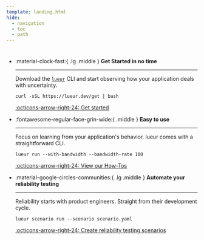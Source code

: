 ```yaml
---
template: landing.html
hide:
  - navigation
  - toc
  - path
---
```


#

<div class="grid cards" markdown>

-   :material-clock-fast:{ .lg .middle } __Get Started in no time__

    ---

    Download the [`lueur`](./tutorials/install.md) CLI and start observing how
    your application deals with uncertainty.

    ```console
    curl -sSL https://lueur.dev/get | bash
    ```

    [:octicons-arrow-right-24: Get started](./tutorials/tldr/)

-   :fontawesome-regular-face-grin-wide:{ .middle } __Easy to use__

    ---

    Focus on learning from your application's behavior. lueur comes with a
    straightforward CLI.

    ```console
    lueur run --with-bandwidth --bandwidth-rate 100
    ```

    [:octicons-arrow-right-24: View our How-Tos](./how-to/proxy/faults/configure-latency.md)

-   :material-google-circles-communities:{ .lg .middle } __Automate your reliability testing__

    ---

    Reliability starts with product engineers. Straight from
    their development cycle.

    ```console
    lueur scenario run --scenario scenario.yaml
    ```

    [:octicons-arrow-right-24: Create reliability testing scenarios](./tutorials/create-scenario.md)

</div>